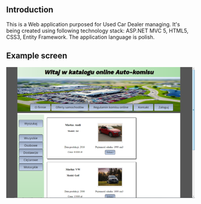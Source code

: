 ## Introduction

This is a Web application purposed for Used Car Dealer managing. It's being created using following technology stack: ASP.NET MVC 5, HTML5, CSS3, Entity Framework. The application language is polish.

## Example screen
<img src="WebUI/Content/Images/page_screen_1.jpg" />
